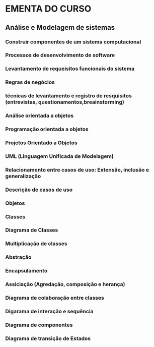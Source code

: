 # EMENTA DO CURSO   

## Análise e Modelagem de sistemas

### Construir componentes de um sistema computacional

### Processos de desenvolvimento de software

### Levantamento de requeisitos funcionais do sistema

### Regras de negócios

### técnicas de levantamento e registro de resquisitos (entrevistas, questionamentos,breainstorming)

### Análise orientada a objetos

### Programação orientada a objetos

### Projetos Orientado a Objetos

### UML (Linguagem Unificada de Modelagem)

### Relacionamento entre casos de uso: Extensão, inclusão e generalização 

### Descrição de casos de uso

### Objetos

### Classes

### Diagrama de Classes

### Multiplicação de classes

### Abstração

### Encapsulamento 

### Assiciação (Agredação, composição e herança)

### Diagrama de colaboração entre classes

### Digarama de interação e sequência

### Diagrama de componentes

### Diagrama de transição de Estados
